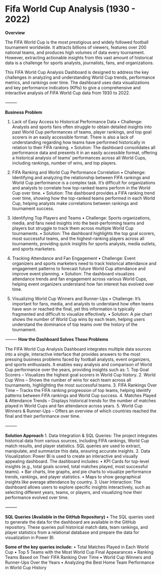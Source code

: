 # Fifa World Cup Analysis (1930 - 2022)

**Overview**

The FIFA World Cup is the most prestigious and widely followed football tournament worldwide. It attracts billions of viewers, features over 200 national teams, and produces high volumes of data every tournament. However, extracting actionable insights from this vast amount of historical data is a challenge for sports analysts, journalists, fans, and organizations.

This FIFA World Cup Analysis Dashboard is designed to address the key challenges in analyzing and understanding World Cup trends, performance metrics, and rankings over time. The dashboard uses data visualizations and key performance indicators (KPIs) to give a comprehensive and interactive analysis of FIFA World Cup data from 1930 to 2022.

⸻

**Business Problem**

1. Lack of Easy Access to Historical Performance Data
	•	Challenge: Analysts and sports fans often struggle to obtain detailed insights into past World Cup performances of teams, player rankings, and top goal scorers in an easily accessible format. There is also a lack of understanding regarding how teams have performed historically in relation to their FIFA ranking.
	•	Solution: The dashboard consolidates all performance data and presents it in an easily accessible format, offering a historical analysis of teams’ performances across all World Cups, including rankings, number of wins, and top players.

2. FIFA Ranking and World Cup Performance Correlation
	•	Challenge: Identifying and analyzing the relationship between FIFA rankings and World Cup performance is a complex task. It’s difficult for organizations and analysts to correlate how top-ranked teams perform in the World Cup over time.
	•	Solution: The dashboard provides a FIFA ranking trend over time, showing how the top-ranked teams performed in each World Cup, helping analysts make correlations between rankings and tournament success.

3. Identifying Top Players and Teams
	•	Challenge: Sports organizations, media, and fans need insights into the best-performing teams and players but struggle to track them across multiple World Cup tournaments.
	•	Solution: The dashboard highlights the top goal scorers, most successful teams, and the highest-ranking players across all tournaments, providing quick insights for sports analysts, media outlets, and sports marketers.

4. Tracking Attendance and Fan Engagement
	•	Challenge: Event organizers and sports marketers need to track historical attendance and engagement patterns to forecast future World Cup attendance and improve event planning.
	•	Solution: The dashboard visualizes attendance trends and fan engagement across various World Cups, helping event organizers understand how fan interest has evolved over time.

5. Visualizing World Cup Winners and Runner-Ups
	•	Challenge: It’s important for fans, media, and analysts to understand how often teams have won or reached the final, yet this information is typically fragmented and difficult to visualize effectively.
	•	Solution: A pie chart shows the number of World Cup wins by each team, helping users understand the dominance of top teams over the history of the tournament.

⸻
**How the Dashboard Solves These Problems**

The FIFA World Cup Analysis Dashboard integrates multiple data sources into a single, interactive interface that provides answers to the most pressing business problems faced by football analysts, event organizers, and sports enthusiasts. It enables easy analysis and comparison of World Cup performance over the years, providing insights such as:
	1.	Top Goal Scorers – Visualizes the highest goal scorers in World Cup history.
	2.	World Cup Wins – Shows the number of wins for each team across all tournaments, highlighting the most successful teams.
	3.	FIFA Rankings Over Time – Tracks the FIFA ranking progression of top teams, helping identify patterns between FIFA rankings and World Cup success.
	4.	Matches Played & Attendance Trends – Displays historical trends for the number of matches played in World Cups and fan attendance across years.
	5.	World Cup Winners & Runner-Ups – Offers an overview of which countries reached the final and their performance over time.

⸻

**Solution Approach**
	1.	Data Integration & SQL Queries: The project integrates historical data from various sources, including FIFA rankings, World Cup match results, and player statistics. SQL queries are used to extract, manipulate, and summarize this data, ensuring accurate insights.
	2.	Data Visualization: Power BI is used to create an interactive and visually appealing dashboard. 
 The dashboard includes:
	•	KPI Cards for top-level insights (e.g., total goals scored, total matches played, most successful teams).
	•	Bar charts, line graphs, and pie charts to visualize performance trends, rankings, and player statistics.
	•	Maps to show geographical insights like average attendance by country.
	3.	User Interaction: The dashboard allows users to explore specific insights interactively, such as selecting different years, teams, or players, and visualizing how their performance evolved over time.

⸻

**SQL Queries (Available in the GitHub Repository)**
	•	The SQL queries used to generate the data for the dashboard are available in the GitHub repository. These queries pull historical match data, team rankings, and player statistics from a relational database and prepare the data for visualization in Power BI.

**Some of the key queries include:**
	•	Total Matches Played in Each World Cup
	•	Top 5 Teams with the Most World Cup Final Appearances
	•	Ranking Teams Based on Their FIFA Ranking Over Time
	•	World Cup Winners and Runner-Ups Over the Years
	•	Analyzing the Best Home Team Performance in World Cup History
